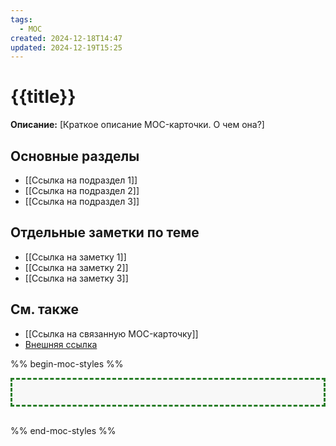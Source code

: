 ```yaml
---
tags:
  - MOC
created: 2024-12-18T14:47
updated: 2024-12-19T15:25
---
```


#  {{title}}

**Описание:** [Краткое описание MOC-карточки. О чем она?]

## Основные разделы

- [[Ссылка на подраздел 1]]
- [[Ссылка на подраздел 2]]
- [[Ссылка на подраздел 3]]

## Отдельные заметки по теме

- [[Ссылка на заметку 1]]
- [[Ссылка на заметку 2]]
- [[Ссылка на заметку 3]]

## См. также

- [[Ссылка на связанную MOC-карточку]]
- [Внешняя ссылка](URL)

%% begin-moc-styles %%

<style>
/* Стили для MOC-карточек */
body {
  --moc-border-color: #287E28; /* Темно-зеленый цвет для рамки */
  --moc-header-color: #FF5733; /* Оранжевый цвет для заголовков */
  --moc-header-border-color: #FF5733; /* Оранжевый цвет для подчеркивания заголовков */
  --moc-link-color: #007acc; /* Синий цвет для ссылок */
  --moc-link-hover-color: #FF5733; /* Оранжевый цвет для ссылок при наведении */
  --moc-background-color: #f8f8f8; /* Светло-серый фон */
}

.moc-styles {
  border: 3px dashed var(--moc-border-color);
  padding: 20px;
  margin-bottom: 30px;
  background-color: var(--moc-background-color);
}

.moc-styles h2 {
  color: var(--moc-header-color);
  border-bottom: 4px solid var(--moc-header-border-color);
  padding-bottom: 8px;
  font-size: 1.4em;
}

.moc-styles a {
  color: var(--moc-link-color);
  text-decoration: none;
}

.moc-styles a:hover {
  text-decoration: underline dotted;
  color: var(--moc-link-hover-color);
}
</style>

<div class="moc-styles"></div>

%% end-moc-styles %%